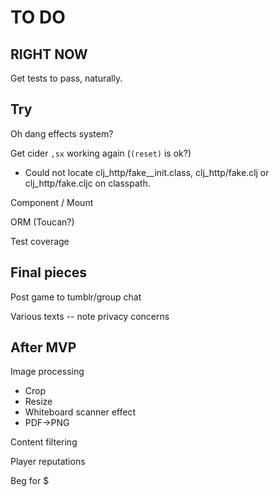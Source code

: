 # TO DO

## RIGHT NOW

Get tests to pass, naturally.

## Try

Oh dang effects system?

Get cider `,sx` working again (`(reset)` is ok?)

- Could not locate clj_http/fake__init.class, clj_http/fake.clj or clj_http/fake.cljc on classpath. 

Component / Mount

ORM (Toucan?)

Test coverage

## Final pieces

Post game to tumblr/group chat

Various texts -- note privacy concerns

## After MVP

Image processing
- Crop
- Resize
- Whiteboard scanner effect
- PDF->PNG

Content filtering

Player reputations

Beg for $
